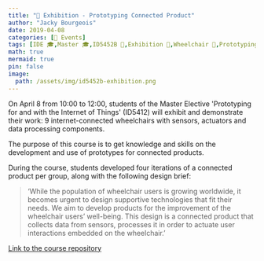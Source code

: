 ```yaml
---
title: "📅 Exhibition - Prototyping Connected Product"
author: "Jacky Bourgeois"
date: 2019-04-08
categories: [📅 Events]
tags: [IDE 🎓,Master 🎓,ID5452B 📖,Exhibition 📅,Wheelchair 🍎,Prototyping 🪚]
math: true
mermaid: true
pin: false
image:
  path: /assets/img/id5452b-exhibition.png
---
```


On April 8 from 10:00 to 12:00, students of the Master Elective 'Prototyping for and with the Internet of Things' (ID5412) will exhibit and demonstrate their work: 9 internet-connected wheelchairs with sensors, actuators and data processing components.

The purpose of this course is to get knowledge and skills on the development and use of prototypes for connected products.

During the course, students developed four iterations of a connected product per group, along with the following design brief:

>‘While the population of wheelchair users is growing worldwide, it becomes urgent to design supportive technologies that fit their needs. We aim to develop products for the improvement of the wheelchair users’ well-being. This design is a connected product that collects data from sensors, processes it in order to actuate user interactions embedded on the wheelchair.’

[Link to the course repository](https://github.com/datacentricdesign/wheelchair-design-platform)